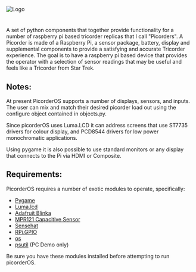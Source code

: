![Logo](https://raw.githubusercontent.com/directive0/picorderOS/master/assets/picorderOS_logo.png?raw=true "PicorderOS Logo")

#
A set of python components that together provide functionality for a number of raspberry pi based tricorder replicas that I call "Picorders". A Picorder is made of a Raspberry Pi, a sensor package, battery, display and supplemental components to provide a satisfying and accurate Tricorder experience. The goal is to have a raspberry pi based device that provides the operator with a selection of sensor readings that may be useful and feels like a Tricorder from Star Trek.  

## Notes:
At present PicorderOS supports a number of displays, sensors, and inputs. The user can mix and match their desired picorder load out using the configure object contained in objects.py.

Since picorderOS uses Luma.LCD it can address screens that use ST7735 drivers for colour display, and PCD8544 drivers for low power monochromatic applications.

Using pygame it is also possible to use standard monitors or any display that connects to the Pi via HDMI or Composite.

## Requirements:
PicorderOS requires a number of exotic modules to operate, specifically:
- [Pygame](https://www.pygame.org/wiki/GettingStarted)
- [Luma.lcd](https://pypi.org/project/luma.lcd/)
- [Adafruit Blinka](https://learn.adafruit.com/circuitpython-on-raspberrypi-linux/installing-circuitpython-on-raspberry-pi)
- [MPR121 Capacitive Sensor](https://github.com/adafruit/Adafruit_CircuitPython_MPR121)
- [Sensehat](https://projects.raspberrypi.org/en/projects/getting-started-with-the-sense-hat/2)
- [RPi.GPIO](https://pypi.org/project/RPi.GPIO/)
- [os](https://pythonprogramming.net/python-3-os-module/)
- [psutil](https://psutil.readthedocs.io/en/latest/) (PC Demo only)

Be sure you have these modules installed before attempting to run picorderOS.
